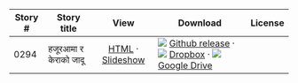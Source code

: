 Story #  | Story title | View | Download | License
-------- | -----------  |:-------:| ---------------- | -------
0294 | हजूरआमा र केराको जादू | [HTML](https://global-asp.github.io/stories/ne/0294_हजूरआमा-र-केराको-जादू.html) · <a href="https://global-asp.github.io/stories/ne/0294_हजूरआमा-र-केराको-जादू_slides.html" target="_blank">Slideshow</a> | ![](https://cloud.githubusercontent.com/assets/9295750/9483128/0e089e5e-4b51-11e5-98ca-6da5cef156a7.png) [Github release](https://github.com/global-asp/global-asp/releases/download/v1.1/ne.zip) · ![](https://cloud.githubusercontent.com/assets/9295750/10150606/3f5ae2dc-65f5-11e5-8f63-841c51cc1cde.png) [Dropbox](https://www.dropbox.com/s/c0e4tepohslfpil/ne.zip) · ![](https://cloud.githubusercontent.com/assets/9295750/9473522/1d6fdde4-4b10-11e5-98f5-aa6c6b04a08e.png) [Google Drive](https://drive.google.com/file/d/0B59ZADK9EsbscEc2TEN2STZ4TnM/view?usp=sharing) | 
